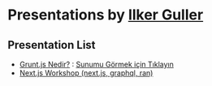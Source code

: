 # Presentations by [Ilker Guller](https://ilkerguller.com)

## Presentation List

- [Grunt.js Nedir?](https://github.com/Sly777/presentations/tree/master/GruntJsNedir) : [Sunumu Görmek için Tıklayın](http://sly777.github.io/presentations/GruntJsNedir/)
- [Next.js Workshop (next.js, graphql, ran)](https://github.com/Sly777/presentations/tree/master/nextjs-workshop)